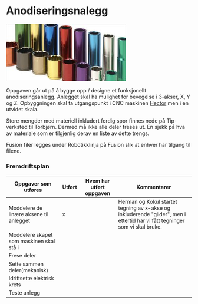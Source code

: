 # Anodiseringsnalegg
![Farget aluminium](Images/aluminium.jpg)

Oppgaven går ut på å bygge opp / designe et funksjonellt anodiseringsanlegg. Anlegget skal ha mulighet for bevegelse i 3-akser, X, Y og Z. Opbyggningen skal ta utgangspunkt i CNC maskinen [Hector](https://github.com/fellesverkstedet/fabricatable-machines/tree/master/hector-medium-format-cnc) men i en utvidet skala.

Store mengder med materiell inkludert ferdig spor finnes nede på Tip-verksted til Torbjørn. Dermed må ikke alle deler freses ut. En sjekk på hva av materiale som er tilgjenlig derav en liste av dette trengs.

Fusion filer legges under Robotikklinja på Fusion slik at enhver har tilgang til filene.

### Fremdriftsplan 

| Oppgaver som utføres | Utført | Hvem har utført oppgaven | Kommentarer |  
|----------|--------|-------- |-------|
| Moddelere de linære aksene til anlegget |    x    | | Herman og Kokul startet tegning av x-akse og inkluderende "glider", men i ettertid har vi fått tegninger som vi skal bruke. |
| Moddelere skapet som maskinen skal stå i    |     |  
| Frese deler       |        |   |
| Sette sammen deler(mekanisk)      |        | |
| Idriftsette elektrisk krets       |        | |
| Teste anlegg     |        | |||
